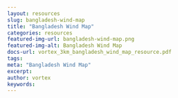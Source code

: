 ```yaml
---
layout: resources
slug: bangladesh-wind-map
title: "Bangladesh Wind Map"
categories: resources
featured-img-url: bangladesh-wind-map.png
featured-img-alt: Bangladesh Wind Map
docs-url: vortex_3km_bangladesh_wind_map_resource.pdf
tags:
meta: "Bangladesh Wind Map"
excerpt: 
author: vortex
keywords: 
---
```

